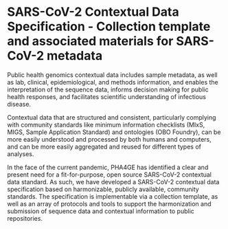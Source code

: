 # SARS-CoV-2 Contextual Data Specification - Collection template and associated materials for SARS-CoV-2 metadata
 
Public health genomics contextual data includes sample metadata, as well as lab, clinical, epidemiological, and methods information, and enables the interpretation of the sequence data, informs decision making for public health responses, and facilitates scientific understanding of infectious disease. 

Contextual data that are structured and consistent, particularly complying with community standards like minimum information checklists (MIxS, MIGS, Sample Application Standard) and ontologies (OBO Foundry), can be more easily understood and processed by both humans and computers, and can be more easily aggregated and reused for different types of analyses.

In the face of the current pandemic, PHA4GE has identified a clear and present need for a fit-for-purpose, open source SARS-CoV-2 contextual data standard. As such, we have developed a SARS-CoV-2 contextual data specification based on harmonizable, publicly available, community standards. The specification is implementable via a collection template, as well as an array of protocols and tools to support the harmonization and submission of sequence data and contextual information to public repositories.
